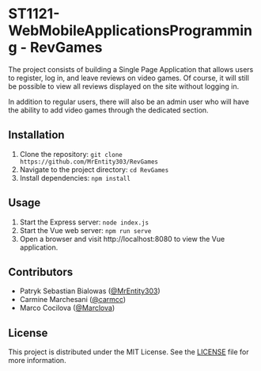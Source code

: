 # ST1121-WebMobileApplicationsProgramming - RevGames

The project consists of building a Single Page Application that allows users to register, log in, and leave reviews on video games. Of course, it will still be possible to view all reviews displayed on the site without logging in.

In addition to regular users, there will also be an admin user who will have the ability to add video games through the dedicated section.

## Installation

1. Clone the repository: `git clone https://github.com/MrEntity303/RevGames`
2. Navigate to the project directory: `cd RevGames`
3. Install dependencies: `npm install`

## Usage

1. Start the Express server: `node index.js`
2. Start the Vue web server: `npm run serve`
3. Open a browser and visit http://localhost:8080 to view the Vue application.

## Contributors

- Patryk Sebastian Bialowas ([@MrEntity303](https://github.com/MrEntity303))
- Carmine Marchesani ([@carmcc](https://github.com/carmcc))
- Marco Cocilova ([@Marclova](https://github.com/Marclova))


## License

This project is distributed under the MIT License. See the [LICENSE](https://github.com/MrEntity303/RevGames/blob/main/LICENSE) file for more information.
